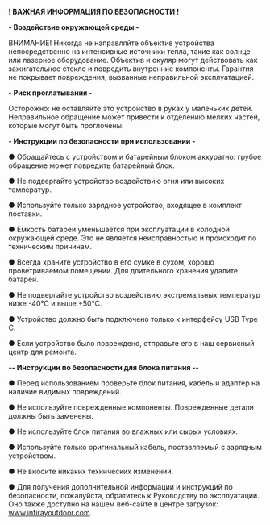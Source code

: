 **! ВАЖНАЯ ИНФОРМАЦИЯ ПО БЕЗОПАСНОСТИ !**

**- Воздействие окружающей среды -**

ВНИМАНИЕ! Никогда не направляйте объектив устройства непосредственно на интенсивные источники тепла, такие как солнце или лазерное оборудование. Объектив и окуляр могут действовать как зажигательное стекло и повредить внутренние компоненты. Гарантия не покрывает повреждения, вызванные неправильной эксплуатацией.

**- Риск проглатывания -**

Осторожно: не оставляйте это устройство в руках у маленьких детей. Неправильное обращение может привести к отделению мелких частей, которые могут быть проглочены.

**- Инструкции по безопасности при использовании -**

● Обращайтесь с устройством и батарейным блоком аккуратно: грубое обращение может повредить батарейный блок.

● Не подвергайте устройство воздействию огня или высоких температур.

● Используйте только зарядное устройство, входящее в комплект поставки.

● Емкость батареи уменьшается при эксплуатации в холодной окружающей среде. Это не является неисправностью и происходит по техническим причинам.

● Всегда храните устройство в его сумке в сухом, хорошо проветриваемом помещении. Для длительного хранения удалите батареи.

● Не подвергайте устройство воздействию экстремальных температур ниже -40°C и выше +50°C.

● Устройство должно быть подключено только к интерфейсу USB Type C.

● Если устройство было повреждено, отправьте его в наш сервисный центр для ремонта.

**-- Инструкции по безопасности для блока питания --**

● Перед использованием проверьте блок питания, кабель и адаптер на наличие видимых повреждений.

● Не используйте поврежденные компоненты. Поврежденные детали должны быть заменены.

● Не используйте блок питания во влажных или сырых условиях.

● Используйте только оригинальный кабель, поставляемый с зарядным устройством.

● Не вносите никаких технических изменений.

● Для получения дополнительной информации и инструкций по безопасности, пожалуйста, обратитесь к Руководству по эксплуатации. Оно также доступно на нашем веб-сайте в центре загрузок: www.infirayoutdoor.com.
